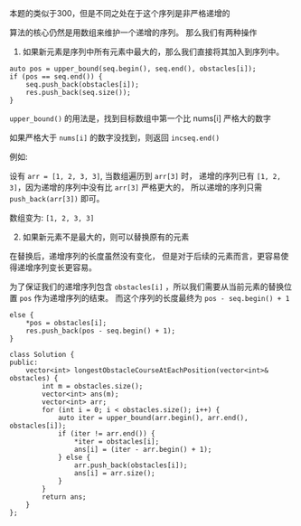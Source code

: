 本题的类似于300，但是不同之处在于这个序列是非严格递增的

算法的核心仍然是用数组来维护一个递增的序列。
那么我们有两种操作

1. 如果新元素是序列中所有元素中最大的，那么我们直接将其加入到序列中。
```
auto pos = upper_bound(seq.begin(), seq.end(), obstacles[i]);
if (pos == seq.end()) {
    seq.push_back(obstacles[i]);
    res.push_back(seq.size());
}
```
`upper_bound()` 的用法是，找到目标数组中第一个比 nums[i] 严格大的数字

如果严格大于 `nums[i]` 的数字没找到，则返回 `incseq.end()`

例如:

设有 `arr = [1, 2, 3, 3]`, 当数组遍历到 `arr[3]` 时，
递增的序列已有 `[1, 2, 3]`，因为递增的序列中没有比 `arr[3]` 严格更大的，
所以递增的序列只需 `push_back(arr[3])` 即可。

数组变为:
`[1, 2, 3, 3]`

2. 如果新元素不是最大的，则可以替换原有的元素

在替换后，递增序列的长度虽然没有变化，
但是对于后续的元素而言，更容易使得递增序列变长更容易。

为了保证我们的递增序列包含 `obstacles[i]` ，所以我们需要从当前元素的替换位置 `pos` 作为递增序列的结束。
而这个序列的长度最终为 `pos - seq.begin() + 1`
```
else {
    *pos = obstacles[i];
    res.push_back(pos - seq.begin() + 1);
}
```

```
class Solution {
public:
    vector<int> longestObstacleCourseAtEachPosition(vector<int>& obstacles) {
        int m = obstacles.size();
        vector<int> ans(m);
        vector<int> arr;
        for (int i = 0; i < obstacles.size(); i++) {
            auto iter = upper_bound(arr.begin(), arr.end(), obstacles[i]);
            if (iter != arr.end()) {
                *iter = obstacles[i];
                ans[i] = (iter - arr.begin() + 1);
            } else {
                arr.push_back(obstacles[i]);
                ans[i] = arr.size();
            }
        }
        return ans;
    }
};
```
